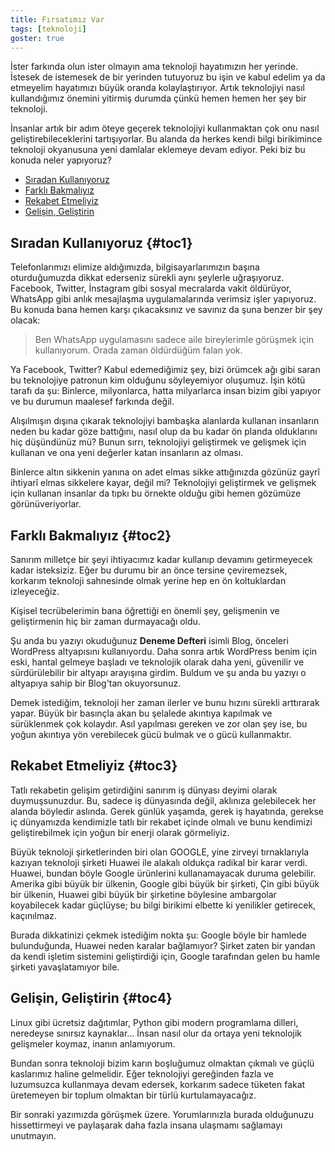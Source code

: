 ```yaml
---
title: Fırsatımız Var
tags: [teknoloji]
goster: true
---
```


İster farkında olun ister olmayın ama teknoloji hayatımızın her yerinde. İstesek de istemesek de bir yerinden tutuyoruz bu işin ve kabul edelim ya da etmeyelim hayatımızı büyük oranda kolaylaştırıyor. Artık teknolojiyi nasıl kullandığımız önemini yitirmiş durumda çünkü hemen hemen her şey bir teknoloji.

İnsanlar artık bir adım öteye geçerek teknolojiyi kullanmaktan çok onu nasıl geliştirebileceklerini tartışıyorlar. Bu alanda da herkes kendi bilgi birikimince teknoloji okyanusuna yeni damlalar eklemeye  devam ediyor. Peki biz bu konuda neler yapıyoruz?

<nav title="İçindekiler">
<ul>
<li><a href="#toc1">Sıradan Kullanıyoruz</a></li>
<li><a href="#toc2">Farklı Bakmalıyız</a></li>
<li><a href="#toc3">Rekabet Etmeliyiz</a></li>
<li><a href="#toc4">Gelişin, Geliştirin</a></li>
</ul>
</nav>

## Sıradan Kullanıyoruz {#toc1}

Telefonlarımızı elimize aldığımızda, bilgisayarlarımızın başına oturduğumuzda dikkat ederseniz sürekli aynı şeylerle uğraşıyoruz. Facebook, Twitter, İnstagram gibi sosyal mecralarda vakit öldürüyor, WhatsApp gibi  anlık mesajlaşma uygulamalarında verimsiz işler yapıyoruz. Bu konuda bana hemen karşı çıkacaksınız ve savınız da şuna benzer bir şey olacak:

> Ben WhatsApp uygulamasını sadece aile bireylerimle görüşmek için kullanıyorum. Orada zaman öldürdüğüm falan yok.

Ya Facebook, Twitter? Kabul edemediğimiz şey, bizi örümcek ağı gibi saran bu teknolojiye patronun kim olduğunu söyleyemiyor oluşumuz. İşin kötü tarafı da şu: Binlerce, milyonlarca, hatta milyarlarca insan bizim gibi yapıyor ve bu durumun maalesef farkında değil.

Alışılmışın dışına çıkarak teknolojiyi bambaşka alanlarda kullanan  insanların neden bu kadar göze battığını, nasıl olup da bu kadar ön planda olduklarını hiç düşündünüz mü? Bunun sırrı, teknolojiyi geliştirmek ve gelişmek için kullanan ve ona yeni değerler katan insanların az olması.

Binlerce altın sikkenin yanına on adet elmas sikke attığınızda gözünüz gayrî ihtiyarî elmas sikkelere kayar, değil mi? Teknolojiyi geliştirmek ve gelişmek için kullanan insanlar da tıpkı bu örnekte olduğu gibi hemen gözümüze görünüveriyorlar.

## Farklı Bakmalıyız {#toc2}

Sanırım milletçe bir şeyi ihtiyacımız kadar kullanıp devamını getirmeyecek kadar isteksiziz. Eğer bu durumu bir an önce tersine çeviremezsek, korkarım teknoloji sahnesinde olmak yerine hep en ön koltuklardan izleyeceğiz.

Kişisel tecrübelerimin bana öğrettiği en önemli şey, gelişmenin ve geliştirmenin hiç bir zaman durmayacağı oldu.

Şu anda bu yazıyı okuduğunuz **Deneme Defteri** isimli Blog, önceleri WordPress altyapısını kullanıyordu. Daha sonra artık WordPress benim için eski, hantal gelmeye başladı ve teknolojik olarak daha yeni, güvenilir ve sürdürülebilir bir altyapı arayışına girdim. Buldum ve şu anda bu yazıyı o altyapıya sahip bir Blog'tan okuyorsunuz.

Demek istediğim, teknoloji her zaman ilerler ve bunu hızını sürekli arttırarak yapar. Büyük bir basınçla akan bu şelalede akıntıya kapılmak ve sürüklenmek çok kolaydır. Asıl yapılması gereken ve zor olan şey ise, bu yoğun akıntıya yön verebilecek gücü bulmak ve o gücü kullanmaktır.

## Rekabet Etmeliyiz {#toc3}

Tatlı rekabetin gelişim getirdiğini sanırım iş dünyası deyimi olarak duymuşsunuzdur. Bu, sadece iş dünyasında değil, aklınıza gelebilecek her alanda böyledir aslında. Gerek günlük yaşamda, gerek iş hayatında, gerekse iç dünyamızda kendimizle tatlı bir rekabet içinde olmalı ve bunu kendimizi geliştirebilmek için yoğun bir enerji olarak görmeliyiz.

Büyük teknoloji şirketlerinden biri olan GOOGLE, yine zirveyi tırnaklarıyla kazıyan teknoloji şirketi Huawei ile alakalı oldukça radikal bir karar verdi. Huawei, bundan böyle Google ürünlerini kullanamayacak duruma gelebilir. Amerika gibi büyük bir ülkenin, Google gibi büyük bir şirketi, Çin gibi büyük bir ülkenin, Huawei gibi büyük bir şirketine böylesine ambargolar koyabilecek kadar güçlüyse; bu bilgi birikimi elbette ki yenilikler getirecek, kaçınılmaz.

Burada dikkatinizi çekmek istediğim nokta şu: Google böyle bir hamlede bulunduğunda, Huawei neden karalar bağlamıyor? Şirket zaten bir yandan da kendi  işletim sistemini geliştirdiği için, Google tarafından gelen bu hamle şirketi yavaşlatamıyor bile.

## Gelişin, Geliştirin {#toc4}

Linux gibi ücretsiz dağıtımlar, Python gibi modern programlama dilleri, neredeyse sınırsız kaynaklar... İnsan nasıl olur da ortaya yeni teknolojik gelişmeler koymaz, inanın anlamıyorum.

Bundan sonra teknoloji bizim karın boşluğumuz olmaktan çıkmalı ve güçlü kaslarımız haline gelmelidir. Eğer teknolojiyi gereğinden fazla ve luzumsuzca kullanmaya devam edersek, korkarım sadece tüketen fakat üretemeyen bir toplum olmaktan bir türlü kurtulamayacağız.

Bir sonraki yazımızda görüşmek üzere. Yorumlarınızla burada olduğunuzu hissettirmeyi ve paylaşarak daha fazla insana ulaşmamı sağlamayı unutmayın.
